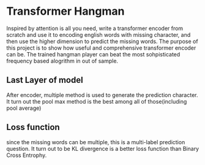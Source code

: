 # Transformer Hangman

Inspired by attention is all you need, write a transformer encoder from
scratch and use it to encoding english words with missing character, and 
then use the higher dimension to predict the missing words. The purpose of
this project is to show how useful and comprehensive transformer encoder can
be. The trained hangman player can beat the most sohpisticated frequency based 
alogrithm in out of sample. 
## Last Layer of model
After encoder, multiple method is used to generate the
prediction character. It turn out the pool max method is
the best among all of those(including pool average)
## Loss function
since the missing words can be multiple, this is a 
multi-label prediction question. It turn out to be
KL divergence is a better loss function than Binary
Cross Entrophy.
